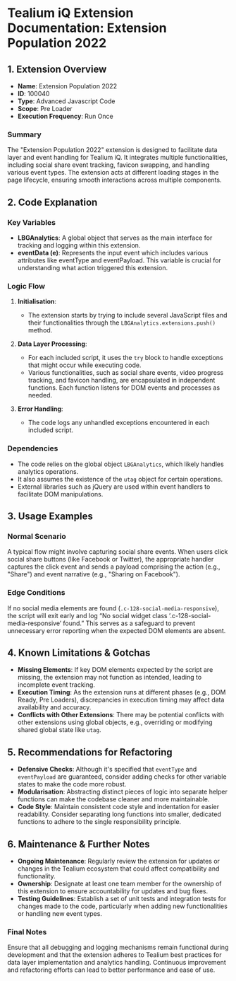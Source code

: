 # Tealium iQ Extension Documentation: Extension Population 2022

## 1. Extension Overview
- **Name**: Extension Population 2022
- **ID**: 100040
- **Type**: Advanced Javascript Code
- **Scope**: Pre Loader
- **Execution Frequency**: Run Once

### Summary
The "Extension Population 2022" extension is designed to facilitate data layer and event handling for Tealium iQ. It integrates multiple functionalities, including social share event tracking, favicon swapping, and handling various event types. The extension acts at different loading stages in the page lifecycle, ensuring smooth interactions across multiple components.

## 2. Code Explanation

### Key Variables
- **LBGAnalytics**: A global object that serves as the main interface for tracking and logging within this extension.
- **eventData (e)**: Represents the input event which includes various attributes like eventType and eventPayload. This variable is crucial for understanding what action triggered this extension.

### Logic Flow
1. **Initialisation**:
   - The extension starts by trying to include several JavaScript files and their functionalities through the `LBGAnalytics.extensions.push()` method.
  
2. **Data Layer Processing**:
   - For each included script, it uses the `try` block to handle exceptions that might occur while executing code.
   - Various functionalities, such as social share events, video progress tracking, and favicon handling, are encapsulated in independent functions. Each function listens for DOM events and processes as needed.

3. **Error Handling**:
   - The code logs any unhandled exceptions encountered in each included script.

### Dependencies
- The code relies on the global object `LBGAnalytics`, which likely handles analytics operations.
- It also assumes the existence of the `utag` object for certain operations.
- External libraries such as jQuery are used within event handlers to facilitate DOM manipulations.

## 3. Usage Examples

### Normal Scenario
A typical flow might involve capturing social share events. When users click social share buttons (like Facebook or Twitter), the appropriate handler captures the click event and sends a payload comprising the action (e.g., "Share") and event narrative (e.g., "Sharing on Facebook").

### Edge Conditions
If no social media elements are found (`.c-128-social-media-responsive`), the script will exit early and log “No social widget class ’.c-128-social-media-responsive’ found.” This serves as a safeguard to prevent unnecessary error reporting when the expected DOM elements are absent.

## 4. Known Limitations & Gotchas
- **Missing Elements**: If key DOM elements expected by the script are missing, the extension may not function as intended, leading to incomplete event tracking.
- **Execution Timing**: As the extension runs at different phases (e.g., DOM Ready, Pre Loaders), discrepancies in execution timing may affect data availability and accuracy.
- **Conflicts with Other Extensions**: There may be potential conflicts with other extensions using global objects, e.g., overriding or modifying shared global state like `utag`.

## 5. Recommendations for Refactoring
- **Defensive Checks**: Although it's specified that `eventType` and `eventPayload` are guaranteed, consider adding checks for other variable states to make the code more robust.
- **Modularisation**: Abstracting distinct pieces of logic into separate helper functions can make the codebase cleaner and more maintainable.
- **Code Style**: Maintain consistent code style and indentation for easier readability. Consider separating long functions into smaller, dedicated functions to adhere to the single responsibility principle.

## 6. Maintenance & Further Notes
- **Ongoing Maintenance**: Regularly review the extension for updates or changes in the Tealium ecosystem that could affect compatibility and functionality.
- **Ownership**: Designate at least one team member for the ownership of this extension to ensure accountability for updates and bug fixes.
- **Testing Guidelines**: Establish a set of unit tests and integration tests for changes made to the code, particularly when adding new functionalities or handling new event types.

### Final Notes
Ensure that all debugging and logging mechanisms remain functional during development and that the extension adheres to Tealium best practices for data layer implementation and analytics handling. Continuous improvement and refactoring efforts can lead to better performance and ease of use.
